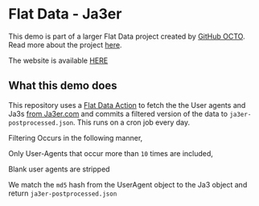 # Flat Data - Ja3er

This demo is part of a larger Flat Data project created by [GitHub OCTO](https://octo.github.com/). Read more about the project [here](https://octo.github.com/projects/flat-data).


The website is available [HERE](https://flatgithub.com/Danny-Dasilva/Search-Ja3-Tokens?filename=ja3er-postprocessed.json&filters=&sha=26e3b621e7626892cf3a27a78c393b491dd65d66&sort=Count%2Cdesc&stickyColumnName=md5)

## What this demo does

This repository uses a [Flat Data Action](https://github.com/githubocto/flat) to fetch the the User agents and Ja3s [from Ja3er.com](https://ja3er.com/downloads.html) and commits a filtered version of the data to `ja3er-postprocessed.json`. This runs on a cron job every day. 

Filtering Occurs in the following manner, 

Only User-Agents that occur more than `10` times are included, 

Blank user agents are stripped

We match the `md5` hash from the UserAgent object to the Ja3 object and return `ja3er-postprocessed.json`
